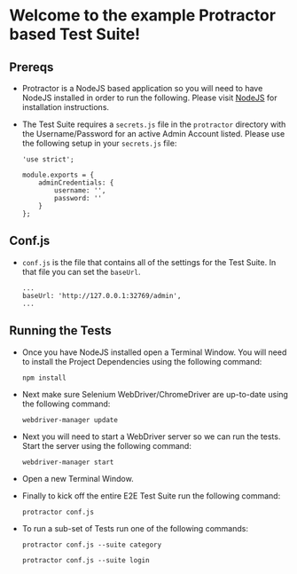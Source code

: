 # Welcome to the example Protractor based Test Suite!

## Prereqs
* Protractor is a NodeJS based application so you will need to have NodeJS installed in order to run the following. Please visit [NodeJS](https://nodejs.org/en/) for installation instructions.

* The Test Suite requires a `secrets.js` file in the `protractor` directory with the Username/Password for an active Admin Account listed. Please use the following setup in your `secrets.js` file:
    ```
    'use strict';
    
    module.exports = {
        adminCredentials: {
            username: '',
            password: ''
        }
    };
    ```

## Conf.js
* `conf.js` is the file that contains all of the settings for the Test Suite. In that file you can set the `baseUrl`.
    ```
    ...
    baseUrl: 'http://127.0.0.1:32769/admin',
    ...
    ```

## Running the Tests
* Once you have NodeJS installed open a Terminal Window. You will need to install the Project Dependencies using the following command:
    ```
    npm install
    ```

* Next make sure Selenium WebDriver/ChromeDriver are up-to-date using the following command:
    ```
    webdriver-manager update
    ```
    
* Next you will need to start a WebDriver server so we can run the tests. Start the server using the following command:
    ```
    webdriver-manager start
    ```
    
* Open a new Terminal Window. 

* Finally to kick off the entire E2E Test Suite run the following command:
     ```
     protractor conf.js
     ```
     
* To run a sub-set of Tests run one of the following commands:
    ```
    protractor conf.js --suite category
    ```
    
    ```
    protractor conf.js --suite login
    ```